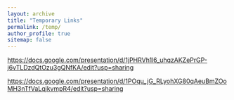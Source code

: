 ```yaml
---
layout: archive
title: "Temporary Links"
permalink: /temp/
author_profile: true
sitemap: false
---
```


https://docs.google.com/presentation/d/1jPHRVh1l6_uhqzAKZePrGP-j6vTLDzdQtOzu3gQNfKA/edit?usp=sharing

https://docs.google.com/presentation/d/1POqu_jG_RLyohXG80qAeuBmZOoMH3nTfVaLqjkvmpR4/edit?usp=sharing
